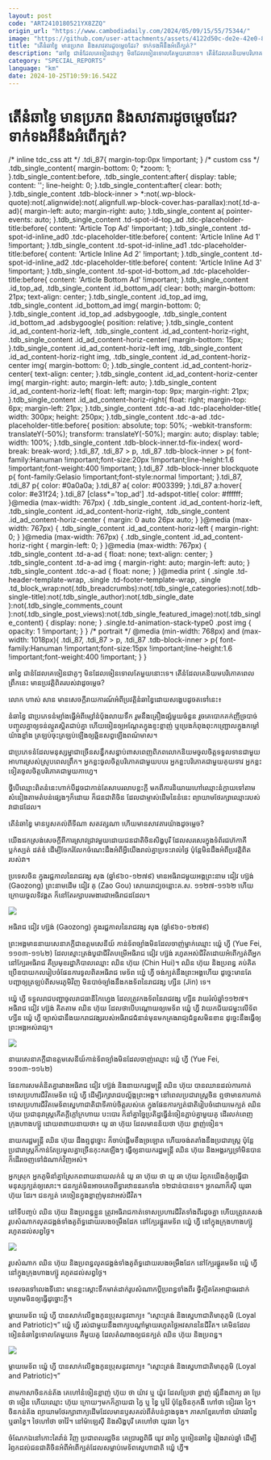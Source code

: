 ```yaml
---
layout: post
code: "ART2410180521YX8ZZQ"
origin_url: "https://www.cambodiadaily.com/2024/05/09/15/55/75344/"
image: "https://github.com/user-attachments/assets/4122d50c-de2e-42e0-8ebb-309b2de23cc3"
title: "តើ​នំ​ឆា​ខ្វៃ មាន​ប្រភព និង​សាវតារ​ដូចម្តេច​ដែរ? ទាក់ទង​អី​នឹង​អំពើ​ក្បត់?"
description: "ឆា​ខ្វៃ ជា​នំ​ដែល​គេ​ចៀន​ជា​គូៗ មិន​ដែល​ចៀន​ទោល​តែ​មួយ​នោះ​ទេ។ តើ​នំ​ដែល​គេ​និយម​បរិភោគ​ពេល​ព្រឹក​នេះ មាន​ប្រវត្តិ​ពិត​របស់​វា​ដូចម្តេច?"
category: "SPECIAL_REPORTS"
language: "km"
date: 2024-10-25T10:59:16.542Z
---
```


# តើ​នំ​ឆា​ខ្វៃ មាន​ប្រភព និង​សាវតារ​ដូចម្តេច​ដែរ? ទាក់ទង​អី​នឹង​អំពើ​ក្បត់?

/\* inline tdc\_css att \*/ .tdi\_87{ margin-top:0px !important; } /\* custom css \*/ .tdb\_single\_content{ margin-bottom: 0; \*zoom: 1; }.tdb\_single\_content:before, .tdb\_single\_content:after{ display: table; content: ''; line-height: 0; }.tdb\_single\_content:after{ clear: both; }.tdb\_single\_content .tdb-block-inner > \*:not(.wp-block-quote):not(.alignwide):not(.alignfull.wp-block-cover.has-parallax):not(.td-a-ad){ margin-left: auto; margin-right: auto; }.tdb\_single\_content a{ pointer-events: auto; }.tdb\_single\_content .td-spot-id-top\_ad .tdc-placeholder-title:before{ content: 'Article Top Ad' !important; }.tdb\_single\_content .td-spot-id-inline\_ad0 .tdc-placeholder-title:before{ content: 'Article Inline Ad 1' !important; }.tdb\_single\_content .td-spot-id-inline\_ad1 .tdc-placeholder-title:before{ content: 'Article Inline Ad 2' !important; }.tdb\_single\_content .td-spot-id-inline\_ad2 .tdc-placeholder-title:before{ content: 'Article Inline Ad 3' !important; }.tdb\_single\_content .td-spot-id-bottom\_ad .tdc-placeholder-title:before{ content: 'Article Bottom Ad' !important; }.tdb\_single\_content .id\_top\_ad, .tdb\_single\_content .id\_bottom\_ad{ clear: both; margin-bottom: 21px; text-align: center; }.tdb\_single\_content .id\_top\_ad img, .tdb\_single\_content .id\_bottom\_ad img{ margin-bottom: 0; }.tdb\_single\_content .id\_top\_ad .adsbygoogle, .tdb\_single\_content .id\_bottom\_ad .adsbygoogle{ position: relative; }.tdb\_single\_content .id\_ad\_content-horiz-left, .tdb\_single\_content .id\_ad\_content-horiz-right, .tdb\_single\_content .id\_ad\_content-horiz-center{ margin-bottom: 15px; }.tdb\_single\_content .id\_ad\_content-horiz-left img, .tdb\_single\_content .id\_ad\_content-horiz-right img, .tdb\_single\_content .id\_ad\_content-horiz-center img{ margin-bottom: 0; }.tdb\_single\_content .id\_ad\_content-horiz-center{ text-align: center; }.tdb\_single\_content .id\_ad\_content-horiz-center img{ margin-right: auto; margin-left: auto; }.tdb\_single\_content .id\_ad\_content-horiz-left{ float: left; margin-top: 9px; margin-right: 21px; }.tdb\_single\_content .id\_ad\_content-horiz-right{ float: right; margin-top: 6px; margin-left: 21px; }.tdb\_single\_content .tdc-a-ad .tdc-placeholder-title{ width: 300px; height: 250px; }.tdb\_single\_content .tdc-a-ad .tdc-placeholder-title:before{ position: absolute; top: 50%; -webkit-transform: translateY(-50%); transform: translateY(-50%); margin: auto; display: table; width: 100%; }.tdb\_single\_content .tdb-block-inner.td-fix-index{ word-break: break-word; }.tdi\_87, .tdi\_87 > p, .tdi\_87 .tdb-block-inner > p{ font-family:Hanuman !important;font-size:20px !important;line-height:1.6 !important;font-weight:400 !important; }.tdi\_87 .tdb-block-inner blockquote p{ font-family:Gelasio !important;font-style:normal !important; }.tdi\_87, .tdi\_87 p{ color: #0a0a0a; }.tdi\_87 a{ color: #003399; }.tdi\_87 a:hover{ color: #e31f24; }.tdi\_87 \[class\*='top\_ad'\] .td-adspot-title{ color: #ffffff; }@media (max-width: 767px) { .tdb\_single\_content .id\_ad\_content-horiz-left, .tdb\_single\_content .id\_ad\_content-horiz-right, .tdb\_single\_content .id\_ad\_content-horiz-center { margin: 0 auto 26px auto; } }@media (max-width: 767px) { .tdb\_single\_content .id\_ad\_content-horiz-left { margin-right: 0; } }@media (max-width: 767px) { .tdb\_single\_content .id\_ad\_content-horiz-right { margin-left: 0; } }@media (max-width: 767px) { .tdb\_single\_content .td-a-ad { float: none; text-align: center; } .tdb\_single\_content .td-a-ad img { margin-right: auto; margin-left: auto; } .tdb\_single\_content .tdc-a-ad { float: none; } }@media print { .single .td-header-template-wrap, .single .td-footer-template-wrap, .single .td\_block\_wrap:not(.tdb\_breadcrumbs):not(.tdb\_single\_categories):not(.tdb-single-title):not(.tdb\_single\_author):not(.tdb\_single\_date ):not(.tdb\_single\_comments\_count ):not(.tdb\_single\_post\_views):not(.tdb\_single\_featured\_image):not(.tdb\_single\_content) { display: none; } .single.td-animation-stack-type0 .post img { opacity: 1 !important; } } /\* portrait \*/ @media (min-width: 768px) and (max-width: 1018px){ .tdi\_87, .tdi\_87 > p, .tdi\_87 .tdb-block-inner > p{ font-family:Hanuman !important;font-size:15px !important;line-height:1.6 !important;font-weight:400 !important; } }

ឆា​ខ្វៃ ជា​នំ​ដែល​គេ​ចៀន​ជា​គូៗ មិន​ដែល​ចៀន​ទោល​តែ​មួយ​នោះ​ទេ។ តើ​នំ​ដែល​គេ​និយម​បរិភោគ​ពេល​ព្រឹក​នេះ មាន​ប្រវត្តិ​ពិត​របស់​វា​ដូចម្តេច?

លោក ហាស់ សាន មាន​សេចក្តី​រាយការណ៍​អំពី​ប្រវត្តិ​នំ​ឆា​ខ្វៃ​ដោយ​សង្ខេប​ដូច​ត​ទៅ​នេះ៖

នំ​ឆា​ខ្វៃ ជា​ប្រភេទ​នំ​ម្យ៉ាង​ធ្វើ​អំពី​ម្សៅ​នំប៉័ង​លាយ​ទឹក រួម​នឹង​គ្រឿងផ្សំ​មួយ​ចំនួន រួច​គេ​បោក​គក់​ញី​ច្របាច់​បញ្ចូល​គ្នា​ឲ្យ​ទន់​ល្មួត​ស្អិត​ជាប់​គ្នា ហើយ​ចៀន​ឲ្យ​អណ្ដែត​ក្នុង​ខ្ទះ​ខ្លាញ់ ឬ​ប្រេង​កំពុង​ពុះ​កញ្ជ្រោល​ក្នុង​កម្តៅ​យ៉ាង​ខ្លាំង ត្រឡប់​ចុះ​ត្រឡប់​ឡើង​ឲ្យ​ឆ្អិន​សព្វ​ឡើង​ពណ៌​មាស។

ជា​ប្រភេទ​នំ​ដែល​មនុស្សម្នា​ជាច្រើន​សន្ធឹកសន្ធាប់​ពាសពេញ​ពិភពលោក​និយម​ចូលចិត្ត​ទទួលទាន​ជាមួយ​អាហារ​ស្រស់ស្រូប​ពេល​ព្រឹក។ អ្នក​ខ្លះ​ចូលចិត្ត​បរិភោគ​ជាមួយ​បបរ អ្នក​ខ្លះ​បរិភោគ​ជាមួយ​គុយទាវ អ្នក​ខ្លះ​ទៀត​ចូលចិត្ត​បរិភោគ​ជាមួយ​កាហ្វេ។

ថ្វីបើ​ឈ្មោះ​ពិត​នំ​នេះ​ហាក់បីដូចជា​កាន់តែ​សាបរលាប​ខ្លះ​ក្តី មកពី​ការ​និយាយ​ហៅ​ឈ្មោះ​នំ​ក្លាយ​ទៅ​តាម​សំនៀង​តាម​តំបន់​ផ្សេងៗ​ក៏ដោយ ក៏​ជនជាតិ​ចិន ដែល​ជា​ម្ចាស់​ដើម​នៃ​នំ​នេះ ព្យាយាម​ថែរក្សា​ឈ្មោះ​របស់​វា​ជា​ដដែល។

តើ​នំ​ឆា​ខ្វៃ មាន​ឫសគល់​ពី​ទីណា សតវត្ស​ណា ហើយ​មាន​សាវតារ​យ៉ាង​ដូចម្តេច?

យើង​ដកស្រង់​សេចក្តី​ពី​ការ​ស្រាវជ្រាវ​មួយ​ដោយ​ជនជាតិ​ចិន​សិង្ហបុរី ដែល​សរសេរ​ក្នុង​ទំព័រ​ជហ៊កាគី ប្លក់ស្បត់ ដត់ខំ ដើម្បី​ចែករំលែក​ចំណេះដឹង​អំពី​អ្វី​យើង​រាល់​គ្នា​ប្រទះ​រាល់​ថ្ងៃ ប៉ុន្តែ​មិន​ដឹង​អំពី​ប្រវត្តិ​ពិត​របស់​វា។

ប្រទេស​ចិន ក្នុង​រជ្ជកាល​នៃ​រាជវង្ស សុង (ឆ្នាំ​៩៦០-១២៧៩) មាន​អធិរាជ​មួយ​អង្គ​ព្រះនាម ជៀវ ហ្ស៊ង់ (Gaozong) ព្រះនាម​ដើម ជៀវ គុ (Zao Gou) សោយរាជ្យ​ចន្លោះ​គ.ស. ១១២៧-១១៦២ ហើយ​ក្រោយ​ចូល​ទិវង្គត ក៏​នៅតែ​រក្សា​បរម​ងារ​ជា​អធិរាជ​ដដែល។

![](https://github.com/user-attachments/assets/70ba716e-8c46-4c4d-b354-fac4007f789f)

អធិរាជ ជៀវ ហ្ស៊ង់ (Gaozong) ក្នុង​រជ្ជកាល​នៃ​រាជវង្ស សុង (ឆ្នាំ​៩៦០-១២៧៩)

ព្រះអង្គ​មាន​នាយ​សេនា​ភក្តី​ជា​ឧត្ដមសេនីយ៍ កាន់​ទ័ព​ច្បាំង​មិន​ដែល​ចាញ់​ម្នាក់​ឈ្មោះ យ្វ៉េ ហ្វី (Yue Fei, ១១០៣-១១៤២) ដែល​ស្មោះត្រង់​បូជា​ជីវិត​បម្រើ​អធិរាជ ជៀវ ហ្ស៊ង់ រហូត​អស់​ជីវិត​ដោយ​អំពើ​ក្បត់​ពី​អ្នក​នៅ​ក្បែរ​អធិរាជ គឺ​ប្រមុខ​រដ្ឋាភិបាល​ឈ្មោះ ឈិន ហ៊ុយ (Chin Hui)។ ឈិន ហ៊ុយ និង​ប្រពន្ធ គប់គិត​ប្រើ​ឧបាយកល​រៀបចំ​ផែនការ​ទូល​ពិត​អធិរាជ មេទ័ព យ្វ៉េ ហ្វី ចង់​ក្បត់​នឹង​ព្រះអង្គ​ហើយ ដូច្នេះ​មាន​តែ​បញ្ជា​ឲ្យ​ត្រឡប់​ពី​សមរភូមិ​វិញ មិន​បាច់​ច្បាំង​នឹង​កងទ័ព​នៃ​រាជវង្ស ហ្សីន (Jin) ទេ។

យ្វ៉េ ហ្វី ទទួល​រាជ​បញ្ជា​ចូល​រាជធានី​កៃហ្វេង ដែល​ត្រូវ​កងទ័ព​នៃ​រាជវង្ស ហ្សីន វាយ​រំលំ​ឆ្នាំ​១១២៧។ អធិរាជ ជៀវ ហ្ស៊ង់ គិត​តាម ឈិន ហ៊ុយ ដែល​ថា​បើ​បណ្តោយ​ឲ្យ​មេទ័ព យ្វ៉េ ហ្វី វា​យក​ជ័យជម្នះ​លើ​ទ័ព ហ្សីន យ្វ៉េ ហ្វី ច្បាស់​ជា​នឹង​យក​រាជវង្ស​របស់​អធិរាជ​ជំនាន់​មុន​មក​គ្រងរាជ្យ​ជំនួស​មិន​ខាន ដូច្នេះ​នឹង​ធ្វើ​ឲ្យ​ព្រះអង្គ​អស់​រាជ្យ។

![](https://github.com/user-attachments/assets/283c0185-9e85-43ba-b026-9194721fcff7)

នាយ​សេនា​ភក្តី​ជា​ឧត្ដមសេនីយ៍​កាន់​ទ័ព​ច្បាំង​មិន​ដែល​ចាញ់​ឈ្មោះ យ្វ៉េ ហ្វី (Yue Fei, ១១០៣-១១៤២)

ផែនការ​សមគំនិត​គ្នា​រវាង​អធិរាជ ជៀវ ហ្ស៊ង់ និង​នាយករដ្ឋមន្ត្រី ឈិន ហ៊ុយ បាន​ឈាន​ដល់​ការ​កាត់ទោស​ប្រហារ​ជីវិត​មេទ័ព យ្វ៉េ ហ្វី ដើម្បី​រក្សា​រាជបល្ល័ង្ក​ព្រះអង្គ។ នៅ​ពេល​ប្រជារាស្ត្រ​ចិន ឮ​ថា​មាន​ការ​កាត់ទោស​ប្រហារ​ជីវិត​មេទ័ព​ស្នេហា​ជាតិ​ជា​ទី​គាប់ចិត្ត​របស់​គេ ក្នុង​ផែនការ​ក្បត់​ជាតិ​រៀបចំ​ដោយ​មេ​ក្បត់ ឈិន ហ៊ុយ ប្រជានុរាស្ត្រ​កើត​ក្តី​ក្តៅ​ក្រហាយ បះបោរ ក៏​នាំគ្នា​ច្នៃ​ប្រតិដ្ឋ​ធ្វើ​នំ​ចៀន​ភ្ជាប់​គ្នា​មួយ​គូ ដើរ​លក់​ពេញ​ក្រុង​ហាងហ្ស៊ូ ដោយ​ពពាយនាយ​ថា៖ យូ ឆា ហ៊ុយ ដែល​មាន​ន័យ​ថា ហ៊ុយ ខ្លាញ់​ចៀន។

នាយករដ្ឋមន្ត្រី ឈិន ហ៊ុយ ដឹង​ឮ​ដូច្នោះ ក៏​ចាប់ផ្តើម​ខឹង​ច្រឡោត ហើយ​ចង់​តតាំង​នឹង​ប្រជារាស្ត្រ ប៉ុន្តែ​ប្រជារាស្ត្រ​ក៏​កាន់តែ​ប្រមូល​គ្នា​ច្រើន​កុះករ​ឡើងៗ ធ្វើ​ឲ្យ​នាយករដ្ឋមន្ត្រី ឈិន ហ៊ុយ និង​អង្គរក្ស​ទ្រាំ​មិន​បាន ក៏​ដើរ​ចេញ​ទៅ​ដំណាក់​វិញ​អស់។

អ្នក​ស្រុក អ្នក​ភូមិ​នាំគ្នា​ស្រែក​ពពាយនាយ​លក់​នំ យូ ឆា ហ៊ុយ ថា យូ ឆា ហ៊ុយ រំឭក​យើង​កុំ​ឲ្យ​ធ្វើ​ជា​មនុស្ស​ក្បត់​ឲ្យ​សោះ។ ជន​ក្បត់​មិន​អាច​គេច​ពី​ទ្វារ​ឋាន​នរក​ទាំង ១២​ជាន់​បាន​ទេ។ អ្នក​ណា​ក៏​ស៊ី យូ​ឆា ហ៊ុយ ដែរ។ ជន​ក្បត់ គេ​ចៀន​ក្នុង​ខ្លាញ់​មុន​វា​អស់​ជីវិត។

នៅ​ទី​បញ្ចប់ ឈិន ហ៊ុយ និង​ប្រពន្ធ​ខ្លួន ត្រូវ​អធិរាជ​កាត់ទោស​ប្រហារ​ជីវិត​ទាំង​ពីរ​ដូច​គ្នា ហើយ​ត្រូវ​គេ​សង់​រូបសំណាក​លុត​ជង្គង់​ទាំង​គូ​ព័ទ្ធ​ដោយ​របង​ចម្រឹង​ដែក នៅ​ក្បែរ​ផ្នូរ​មេទ័ព យ្វ៉េ ហ្វី នៅ​ក្នុង​ក្រុង​ហាងហ្ស៊ូ រហូត​ដល់​សព្វថ្ងៃ។

![](https://github.com/user-attachments/assets/b1e46a89-c330-42fb-8e22-90813c49f7e0)

រូបសំណាក ឈិន ហ៊ុយ និង​ប្រពន្ធ​លុត​ជង្គង់​ទាំង​គូ​ព័ទ្ធ​ដោយ​របង​ចម្រឹង​ដែក នៅ​ក្បែរ​ផ្នូរ​មេទ័ព យ្វ៉េ ហ្វី នៅ​ក្នុង​ក្រុង​ហាងហ្ស៊ូ រហូត​ដល់​សព្វថ្ងៃ។

ទេសចរ​ទៅ​លេង​ទីនោះ មាន​ខ្លះ​ស្តោះ​ទឹកមាត់​ដាក់​រូបសំណាក​ប្តី​ប្រពន្ធ​ទាំង​ពីរ ថ្វីត្បិតតែ​អាជ្ញាធរ​ដាក់​បម្រាម​មិន​ឲ្យ​ធ្វើ​ដូច្នោះ​ក្តី។

ម្តាយ​មេទ័ព យ្វ៉េ ហ្វី បាន​សាក់​លើ​ខ្នង​កូនប្រុស​នូវ​ពាក្យ៖ “ស្មោះត្រង់ និង​ស្នេហា​ជាតិ​មាតុភូមិ (Loyal and Patriotic)។” យ្វ៉េ ហ្វី រស់​ជាមួយ​នឹង​ពាក្យ​បណ្តាំ​ម្តាយ​រហូត​ថ្ងៃ​អវសាន​នៃ​ជីវិត។ គេ​មិន​ដែល​ចៀន​នំ​ឆា​ខ្វៃ​ទោល​តែ​មួយ​ទេ គឺ​មួយ​គូ ដែល​តំណាង​ឲ្យ​ជន​ក្បត់ ឈិន ហ៊ុយ និង​ប្រពន្ធ។

![](https://www.cambodiadaily.com/wp-content/uploads/2024/05/2-1024x689.jpg)

ម្តាយ​មេទ័ព យ្វ៉េ ហ្វី បាន​សាក់​លើ​ខ្នង​កូនប្រុស​នូវ​ពាក្យ៖ “ស្មោះត្រង់ និង​ស្នេហា​ជាតិ​មាតុភូមិ (Loyal and Patriotic)។”

តាម​ភាសា​ចិន​កន់ត័ង គេ​ហៅ​នំ​ចៀន​ខ្លាញ់ ហ៊ុយ ថា យ៉ាវ ឬ យ៉ូវ ដែល​ប្រែ​ថា ខ្លាញ់ ផ្សំ​នឹង​ពាក្យ ឆា ប្រែ​ថា ចៀន ហើយ​ឈ្មោះ ហ៊ុយ ក្រោយៗ​មក​ក៏​ក្លាយ​ជា ក្វៃ ឬ ខ្វៃ ឬ​វ៉ៃ ប៉ុន្តែ​ចិន​កុកងឺ ហៅថា ទៀវឆា ក្វៃ។ ចិន​កន់ត័ង ព្យាយាម​ថែរក្សា​ពាក្យ​ដើម​ដែល​មាន​ឫសគល់​ពី​តំបន់​ក្វាងទុង។ ភាសា​ខ្មែរ​ហៅថា យ៉ាវឆាខ្វៃ ឬ​ឆា​ខ្វៃ។ ថៃ​ហៅថា ចាវ៉ៃ។ នៅ​ម៉ាឡេស៊ី និង​សិង្ហបុរី គេ​ហៅថា យូវឆា ក្វៃ។

ចំណែក​ឯ​នៅ​កោះ​តៃវ៉ាន់ វិញ ប្រជាពលរដ្ឋ​ចិន គេ​ប្រារព្ធ​ពិធី យូវ ឆាក្វៃ ឬ​ចៀន​ឆា​ខ្វៃ រៀង​រាល់​ឆ្នាំ ដើម្បី​រំឭក​ដល់​ជនជាតិ​ចិន​អំពី​អំពើ​ក្បត់​ដែល​សម្លាប់​មេទ័ព​ស្នេហា​ជាតិ យ្វ៉េ ហ្វី៕